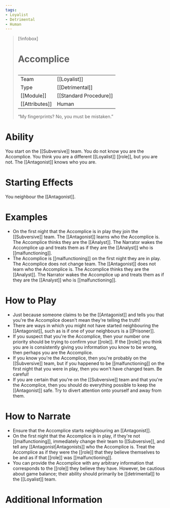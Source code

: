 ```yaml
---
tags:
- Loyalist
- Detrimental
- Human
---
```

> [!infobox]
> # Accomplice
> ######
> |  |  |
> | ---- | ---- |
> | Team | [[Loyalist]] |
> | Type | [[Detrimental]] |
> | [[Module]] | [[Standard Procedure]] |
> | [[Attributes]] | Human |
>  “My fingerprints? No, you must be mistaken.”
# Ability
You start on the [[Subversive]] team. You do not know you are the Accomplice. You think you are a different [[Loyalist]] [[role]], but you are not. The [[Antagonist]] knows who you are.

# Starting Effects
You neighbour the [[Antagonist]].

# Examples
- On the first night that the Accomplice is in play they join the [[Subversive]] team. The [[Antagonist]] learns who the Accomplice is. The Accomplice thinks they are the [[Analyst]]. The Narrator wakes the Accomplice up and treats them as if they are the [[Analyst]] who is [[malfunctioning]].
- The Accomplice is [[malfunctioning]] on the first night they are in play. The Accomplice does not change team. The [[Antagonist]] does not learn who the Accomplice is. The Accomplice thinks they are the [[Analyst]]. The Narrator wakes the Accomplice up and treats them as if they are the [[Analyst]] who is [[malfunctioning]].

# How to Play
- Just because someone claims to be the [[Antagonist]] and tells you that you're the Accomplice doesn't mean they're telling the truth!
- There are ways in which you might not have started neighbouring the [[Antagonist]], such as is if one of your neighbours is a [[Prisoner]].
- If you suspect that you're the Accomplice, then your number one priority should be trying to confirm your [[role]]. If the [[role]] you think you are is consistently giving you information you know to be wrong, then perhaps you are the Accomplice.
- If you know you're the Accomplice, then you're probably on the [[Subversive]] team, but if you happened to be [[malfunctioning]] on the first night that you were in play, then you won't have changed team. Be careful!
- If you are certain that you're on the [[Subversive]] team and that you're the Accomplice, then you should do everything possible to keep the [[Antagonist]] safe. Try to divert attention onto yourself and away from them.


# How to Narrate
- Ensure that the Accomplice starts neighbouring an [[Antagonist]].
- On the first night that the Accomplice is in play, if they're not [[malfunctioning]], immediately change their team to [[Subversive]], and tell any [[Antagonist|Antagonists]] who the Accomplice is. Treat the Accomplice as if they were the [[role]] that they believe themselves to be and as if that [[role]] was [[malfunctioning]].
- You can provide the Accomplice with any arbitrary information that corresponds to the [[role]] they believe they have. However, be cautious about game balance; their ability should primarily be [[detrimental]] to the [[Loyalist]] team.

# Additional Information